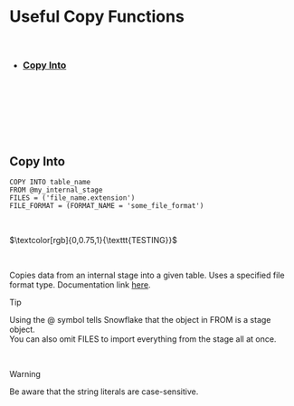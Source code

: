 # Useful Copy Functions 

<br/>

- ### [Copy Into](#copy-into)

<br/> <br/>
<br/> <br/>
<br/> <br/>



## Copy Into

```hiveql
COPY INTO table_name
FROM @my_internal_stage
FILES = ('file_name.extension')
FILE_FORMAT = (FORMAT_NAME = 'some_file_format')
```

<br/>


$\textcolor[rgb]{0,0.75,1}{\texttt{TESTING}}$

<br/>

Copies data from an internal stage into a given table. Uses a specified file format type. 
Documentation link <a href="https://docs.snowflake.com/en/sql-reference/sql/copy-into-table">here</a>.

> [!TIP] 
> Using the @ symbol tells Snowflake that the object in FROM is a stage object.  
>You can also omit FILES to import everything from the stage all at once.

<br/>

> [!WARNING]
> Be aware that the string literals are case-sensitive. 


<br/> <br/>
